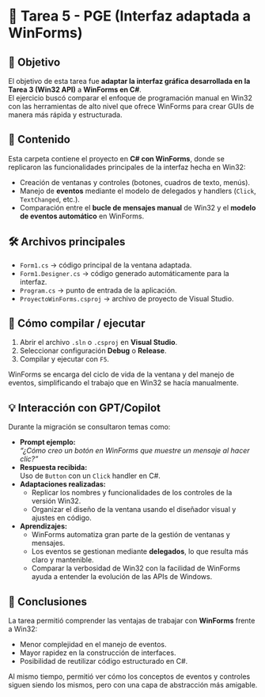 # 📝 Tarea 5 - PGE (Interfaz adaptada a WinForms)

## 📌 Objetivo
El objetivo de esta tarea fue **adaptar la interfaz gráfica desarrollada en la Tarea 3 (Win32 API)** a **WinForms en C#**.  
El ejercicio buscó comparar el enfoque de programación manual en Win32 con las herramientas de alto nivel que ofrece WinForms para crear GUIs de manera más rápida y estructurada.

## 📂 Contenido
Esta carpeta contiene el proyecto en **C# con WinForms**, donde se replicaron las funcionalidades principales de la interfaz hecha en Win32:
- Creación de ventanas y controles (botones, cuadros de texto, menús).
- Manejo de **eventos** mediante el modelo de delegados y handlers (`Click`, `TextChanged`, etc.).
- Comparación entre el **bucle de mensajes manual** de Win32 y el **modelo de eventos automático** en WinForms.

## 🛠️ Archivos principales
- `Form1.cs` → código principal de la ventana adaptada.  
- `Form1.Designer.cs` → código generado automáticamente para la interfaz.  
- `Program.cs` → punto de entrada de la aplicación.  
- `ProyectoWinForms.csproj` → archivo de proyecto de Visual Studio.

## 🚀 Cómo compilar / ejecutar
1. Abrir el archivo `.sln` o `.csproj` en **Visual Studio**.  
2. Seleccionar configuración **Debug** o **Release**.  
3. Compilar y ejecutar con `F5`.  

WinForms se encarga del ciclo de vida de la ventana y del manejo de eventos, simplificando el trabajo que en Win32 se hacía manualmente.

## 💡 Interacción con GPT/Copilot
Durante la migración se consultaron temas como:
- **Prompt ejemplo:**  
  *“¿Cómo creo un botón en WinForms que muestre un mensaje al hacer clic?”*  
- **Respuesta recibida:**  
  Uso de `Button` con un `Click` handler en C#.  
- **Adaptaciones realizadas:**  
  - Replicar los nombres y funcionalidades de los controles de la versión Win32.  
  - Organizar el diseño de la ventana usando el diseñador visual y ajustes en código.  
- **Aprendizajes:**  
  - WinForms automatiza gran parte de la gestión de ventanas y mensajes.  
  - Los eventos se gestionan mediante **delegados**, lo que resulta más claro y mantenible.  
  - Comparar la verbosidad de Win32 con la facilidad de WinForms ayuda a entender la evolución de las APIs de Windows.

## 🎯 Conclusiones
La tarea permitió comprender las ventajas de trabajar con **WinForms** frente a Win32:  
- Menor complejidad en el manejo de eventos.  
- Mayor rapidez en la construcción de interfaces.  
- Posibilidad de reutilizar código estructurado en C#.  

Al mismo tiempo, permitió ver cómo los conceptos de eventos y controles siguen siendo los mismos, pero con una capa de abstracción más amigable.
